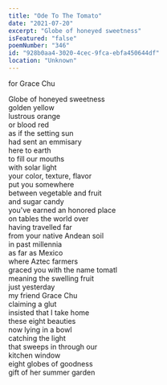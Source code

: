 ```yaml
---
title: "Ode To The Tomato"
date: "2021-07-20"
excerpt: "Globe of honeyed sweetness"
isFeatured: "false"
poemNumber: "346"
id: "928b0aa4-3020-4cec-9fca-ebfa450644df"
location: "Unknown"
---
```


for Grace Chu

Globe of honeyed sweetness  
golden yellow  
lustrous orange  
or blood red  
as if the setting sun  
had sent an emmisary  
here to earth  
to fill our mouths  
with solar light  
your color, texture, flavor  
put you somewhere  
between vegetable and fruit  
and sugar candy  
you've earned an honored place  
on tables the world over  
having travelled far  
from your native Andean soil  
in past millennia  
as far as Mexico  
where Aztec farmers  
graced you with the name tomatl  
meaning the swelling fruit  
just yesterday  
my friend Grace Chu  
claiming a glut  
insisted that I take home  
these eight beauties  
now lying in a bowl  
catching the light  
that sweeps in through our  
kitchen window  
eight globes of goodness  
gift of her summer garden
